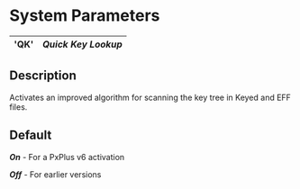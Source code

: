 # System Parameters

**'QK'** |  **_Quick Key Lookup_**  
---|---  
  
##  Description

Activates an improved algorithm for scanning the key tree in Keyed and EFF files.

##  Default

**_On_** \- For a PxPlus v6 activation

**_Off_** \- For earlier versions
